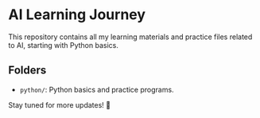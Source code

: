 # AI Learning Journey

This repository contains all my learning materials and practice files related to AI, starting with Python basics.

## Folders

- `python/`: Python basics and practice programs.

Stay tuned for more updates! 🚀
